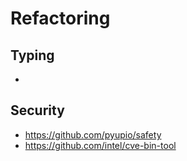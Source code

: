 # Refactoring
## Typing
* 
## Security
* https://github.com/pyupio/safety
* https://github.com/intel/cve-bin-tool
<!--stackedit_data:
eyJoaXN0b3J5IjpbMTAyMzI0NTA3M119
-->